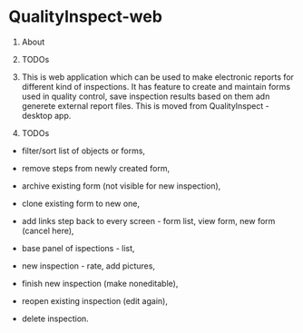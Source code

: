 # QualityInspect-web

1. About
2. TODOs



1. This is web application which can be used to make electronic reports for different kind of inspections. It has feature to create and maintain forms used in quality control, save inspection results based on them adn generete external report files.
This is moved from QualityInspect - desktop app.

2. TODOs
- filter/sort list of objects or forms,
- remove steps from newly created form,
- archive existing form (not visible for new inspection),
- clone existing form to new one,
- add links step back to every screen - form list, view form, new form (cancel here),

- base panel of ispections - list,
- new inspection - rate, add pictures,
- finish new inspection (make noneditable),
- reopen existing inspection (edit again),
- delete inspection.

